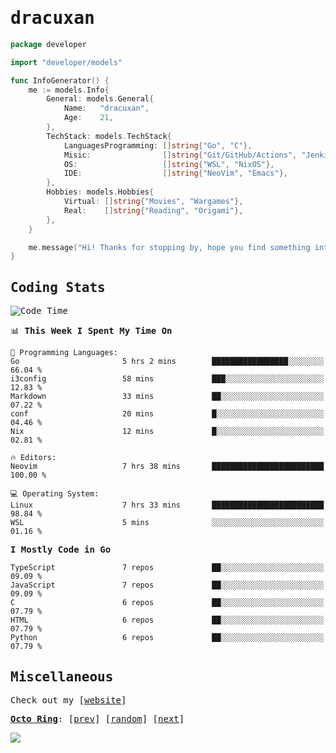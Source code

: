 <!-- Banner -->
<!--
<img src="https://i.imgur.com/mz4ym1F.png" style="max-height:550px"/>
-->


<samp>
	
<!-- Coded Intro -->
	
# dracuxan

```go
package developer

import "developer/models"

func InfoGenerator() {
	me := models.Info{
		General: models.General{
			Name:   "dracuxan",
			Age:    21,
		},
		TechStack: models.TechStack{
			LanguagesProgramming: []string{"Go", "C"},
			Misic:                []string{"Git/GitHub/Actions", "Jenkins", "Docker"},
			OS:     			  []string{"WSL", "NixOS"},
			IDE:                  []string{"NeoVim", "Emacs"},
		},
		Hobbies: models.Hobbies{
			Virtual: []string{"Movies", "Wargames"},
			Real:    []string{"Reading", "Origami"},
		},		
	}

	me.message("Hi! Thanks for stopping by, hope you find something interesting!") 
}
```

## Coding Stats


<!--START_SECTION:waka-->
![Code Time](http://img.shields.io/badge/Code%20Time-392%20hrs%2047%20mins-blue)

📊 **This Week I Spent My Time On** 

```text
💬 Programming Languages: 
Go                       5 hrs 2 mins        █████████████████░░░░░░░░   66.04 % 
i3config                 58 mins             ███░░░░░░░░░░░░░░░░░░░░░░   12.83 % 
Markdown                 33 mins             ██░░░░░░░░░░░░░░░░░░░░░░░   07.22 % 
conf                     20 mins             █░░░░░░░░░░░░░░░░░░░░░░░░   04.46 % 
Nix                      12 mins             █░░░░░░░░░░░░░░░░░░░░░░░░   02.81 % 

🔥 Editors: 
Neovim                   7 hrs 38 mins       █████████████████████████   100.00 % 

💻 Operating System: 
Linux                    7 hrs 33 mins       █████████████████████████   98.84 % 
WSL                      5 mins              ░░░░░░░░░░░░░░░░░░░░░░░░░   01.16 % 
```

**I Mostly Code in Go** 

```text
TypeScript               7 repos             ██░░░░░░░░░░░░░░░░░░░░░░░   09.09 % 
JavaScript               7 repos             ██░░░░░░░░░░░░░░░░░░░░░░░   09.09 % 
C                        6 repos             ██░░░░░░░░░░░░░░░░░░░░░░░   07.79 % 
HTML                     6 repos             ██░░░░░░░░░░░░░░░░░░░░░░░   07.79 % 
Python                   6 repos             ██░░░░░░░░░░░░░░░░░░░░░░░   07.79 % 
```




<!--END_SECTION:waka-->

## Miscellaneous

Check out my [[website](https://bynisarg.in/)]

[**Octo Ring**](https://octo-ring.com/):
[[prev](https://octo-ring.com/p/dracuxan/prev)]  [[random](https://octo-ring.com/p/dracuxan/random)]  [[next](https://octo-ring.com/p/dracuxan/next)]

![](https://komarev.com/ghpvc/?username=dracuxan&style=flat-square)

</samp>
